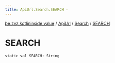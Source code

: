 ```yaml
---
title: ApiUrl.Search.SEARCH - 
---
```


[be.zvz.kotlininside.value](../../index.html) / [ApiUrl](../index.html) / [Search](index.html) / [SEARCH](./-s-e-a-r-c-h.html)

# SEARCH

`static val SEARCH: String`